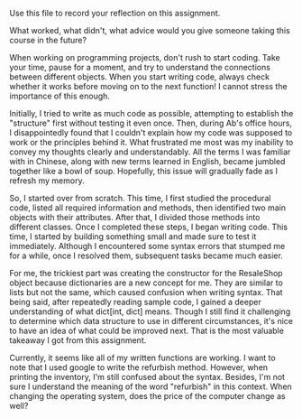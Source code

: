 Use this file to record your reflection on this assignment. 

What worked, what didn't, what advice would you give someone taking this course in the future?

When working on programming projects, don't rush to start coding. Take your time, pause for a moment, and try to understand the connections between different objects. When you start writing code, always check whether it works before moving on to the next function! I cannot stress the importance of this enough.

Initially, I tried to write as much code as possible, attempting to establish the "structure" first without testing it even once. Then, during Ab's office hours, I disappointedly found that I couldn't explain how my code was supposed to work or the principles behind it. What frustrated me most was my inability to convey my thoughts clearly and understandably. All the terms I was familiar with in Chinese, along with new terms learned in English, became jumbled together like a bowl of soup. Hopefully, this issue will gradually fade as I refresh my memory.

So, I started over from scratch. This time, I first studied the procedural code, listed all required information and methods, then identified two main objects with their attributes. After that, I divided those methods into different classes. Once I completed these steps, I began writing code. This time, I started by building something small and made sure to test it immediately. Although I encountered some syntax errors that stumped me for a while, once I resolved them, subsequent tasks became much easier.

For me, the trickiest part was creating the constructor for the ResaleShop object because dictionaries are a new concept for me. They are similar to lists but not the same, which caused confusion when writing syntax. That being said, after repeatedly reading sample code, I gained a deeper understanding of what dict[int, dict] means. Though I still find it challenging to determine which data structure to use in different circumstances, it's nice to have an idea of what could be improved next. That is the most valuable takeaway I got from this assignment.

Currently, it seems like all of my written functions are working. I want to note that I used google to write the refurbish method. However, when printing the inventory, I'm still confused about the syntax. Besides, I'm not sure I understand the meaning of the word "refurbish" in this context. When changing the operating system, does the price of the computer change as well?